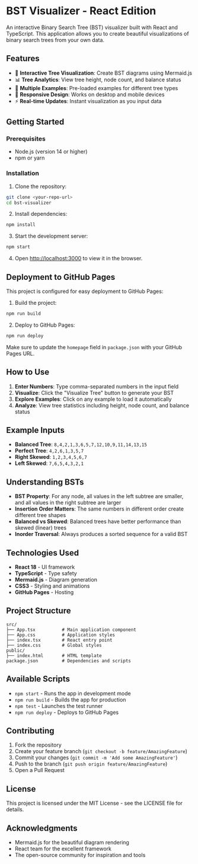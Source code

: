 # BST Visualizer - React Edition

An interactive Binary Search Tree (BST) visualizer built with React and TypeScript. This application allows you to create beautiful visualizations of binary search trees from your own data.

## Features

- 🌳 **Interactive Tree Visualization**: Create BST diagrams using Mermaid.js
- 📊 **Tree Analytics**: View tree height, node count, and balance status
- 🎯 **Multiple Examples**: Pre-loaded examples for different tree types
- 📱 **Responsive Design**: Works on desktop and mobile devices
- ⚡ **Real-time Updates**: Instant visualization as you input data

## Getting Started

### Prerequisites

- Node.js (version 14 or higher)
- npm or yarn

### Installation

1. Clone the repository:
```bash
git clone <your-repo-url>
cd bst-visualizer
```

2. Install dependencies:
```bash
npm install
```

3. Start the development server:
```bash
npm start
```

4. Open [http://localhost:3000](http://localhost:3000) to view it in the browser.

## Deployment to GitHub Pages

This project is configured for easy deployment to GitHub Pages:

1. Build the project:
```bash
npm run build
```

2. Deploy to GitHub Pages:
```bash
npm run deploy
```

Make sure to update the `homepage` field in `package.json` with your GitHub Pages URL.

## How to Use

1. **Enter Numbers**: Type comma-separated numbers in the input field
2. **Visualize**: Click the "Visualize Tree" button to generate your BST
3. **Explore Examples**: Click on any example to load it automatically
4. **Analyze**: View tree statistics including height, node count, and balance status

## Example Inputs

- **Balanced Tree**: `8,4,2,1,3,6,5,7,12,10,9,11,14,13,15`
- **Perfect Tree**: `4,2,6,1,3,5,7`
- **Right Skewed**: `1,2,3,4,5,6,7`
- **Left Skewed**: `7,6,5,4,3,2,1`

## Understanding BSTs

- **BST Property**: For any node, all values in the left subtree are smaller, and all values in the right subtree are larger
- **Insertion Order Matters**: The same numbers in different order create different tree shapes
- **Balanced vs Skewed**: Balanced trees have better performance than skewed (linear) trees
- **Inorder Traversal**: Always produces a sorted sequence for a valid BST

## Technologies Used

- **React 18** - UI framework
- **TypeScript** - Type safety
- **Mermaid.js** - Diagram generation
- **CSS3** - Styling and animations
- **GitHub Pages** - Hosting

## Project Structure

```
src/
├── App.tsx          # Main application component
├── App.css          # Application styles
├── index.tsx        # React entry point
├── index.css        # Global styles
public/
├── index.html       # HTML template
package.json         # Dependencies and scripts
```

## Available Scripts

- `npm start` - Runs the app in development mode
- `npm run build` - Builds the app for production
- `npm test` - Launches the test runner
- `npm run deploy` - Deploys to GitHub Pages

## Contributing

1. Fork the repository
2. Create your feature branch (`git checkout -b feature/AmazingFeature`)
3. Commit your changes (`git commit -m 'Add some AmazingFeature'`)
4. Push to the branch (`git push origin feature/AmazingFeature`)
5. Open a Pull Request

## License

This project is licensed under the MIT License - see the LICENSE file for details.

## Acknowledgments

- Mermaid.js for the beautiful diagram rendering
- React team for the excellent framework
- The open-source community for inspiration and tools
